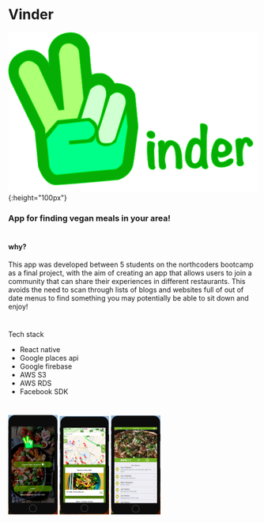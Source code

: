 # Vinder

![Vinder Logo](./components/images/vinder.png){:height="100px"}


### App for finding vegan meals in your area!
#

#### why?

This app was developed between 5 students on the northcoders bootcamp as a final project, with the aim of creating an app that allows users to join a community that can share their experiences in different restaurants. This avoids the need to scan through lists of blogs and websites full of out of date menus to find something you may potentially be able to sit down and enjoy!

#

Tech stack

- React native
- Google places api
- Google firebase
- AWS S3
- AWS RDS
- Facebook SDK

#

<img src="./components/images/login.png" alt="drawing" width="100px"/>
<img src="./components/images/mappage.png" alt="drawing" width="100px"/>
<img src="./components/images/dish.png" alt="drawing" width="100px"/>
